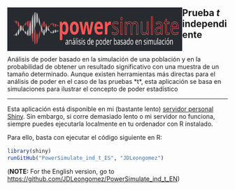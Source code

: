 # <img src="https://raw.githubusercontent.com/JDLeongomez/PowerSimulate_ind_t_ES/master/www/ind_t_esp.svg" align="left" width=400 height=100 alt=""/>

## Prueba *t* independiente
<br>
Análisis de poder basado en la simulación de una población y en la probabilidad de obtener un resultado significativo con una muestra de un tamaño determinado.
Aunque existen herramientas más directas para el análisis de poder en el caso de las pruebas *t*, esta aplicación se basa en simulaciones para ilustrar el concepto de poder estadístico

<hr>

Esta aplicación está disponible en mi (bastante lento) [servidor personal Shiny](https://shiny.jdl-svr.lat/PowerSimulate_ind_t_ES/). Sin embargo, si corre demasiado lento o mi servidor no funciona, siempre puedes ejecutarla localmente en tu ordenador con R instalado. 

Para ello, basta con ejecutar el código siguiente en R:

```R
library(shiny)
runGitHub("PowerSimulate_ind_t_ES", "JDLeongomez")
```

(**NOTE:** For the English version, go to https://github.com/JDLeongomez/PowerSimulate_ind_t_EN)
